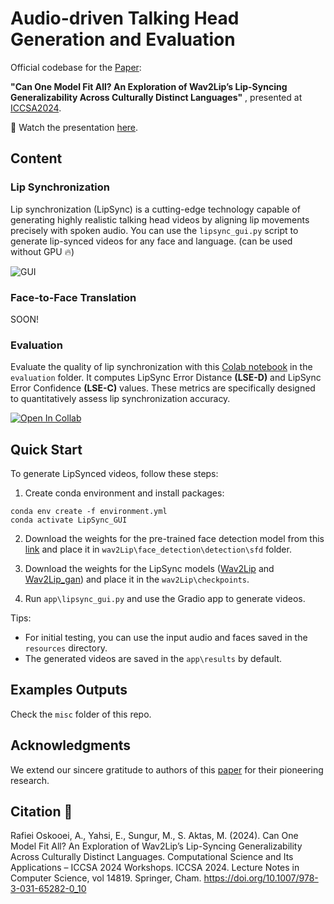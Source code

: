# Audio-driven Talking Head Generation and Evaluation

Official codebase for the [Paper](https://link.springer.com/chapter/10.1007/978-3-031-65282-0_10):

**"Can One Model Fit All? An Exploration of Wav2Lip’s Lip-Syncing Generalizability Across Culturally Distinct Languages"**
, presented at [ICCSA2024](https://iccsa.org/).

:movie_camera: Watch the presentation [here]().

## Content
### Lip Synchronization

Lip synchronization (LipSync) is a cutting-edge technology capable of generating highly realistic talking head videos by aligning lip movements precisely with spoken audio. 
You can use the ```lipsync_gui.py``` script to generate lip-synced videos for any face and language. (can be used without GPU :fire:)

![GUI](https://i.imghippo.com/files/MF2tm1722159355.jpg)

### Face-to-Face Translation
SOON!

### Evaluation
Evaluate the quality of lip synchronization with this [Colab notebook]() in the ```evaluation``` folder. It computes LipSync Error Distance **(LSE-D)** and LipSync Error Confidence **(LSE-C)** values. These metrics are specifically designed to quantitatively assess lip synchronization accuracy. 

[![Open In Collab](https://colab.research.google.com/assets/colab-badge.svg)](https://colab.research.google.com/github/Naereen/badges)

## Quick Start
To generate LipSynced videos, follow these steps: 

1. Create conda environment and install packages:
```
conda env create -f environment.yml
conda activate LipSync_GUI
```
2. Download the weights for the pre-trained face detection model  from this [link](link)  and place it in ```wav2Lip\face_detection\detection\sfd``` folder. 

3. Download the weights for the LipSync models ([Wav2Lip]() and [Wav2Lip_gan]())    and place it in the ```wav2Lip\checkpoints```.

4. Run ```app\lipsync_gui.py``` and use the Gradio app to generate videos.

Tips: 
- For initial testing, you can use the input audio and faces saved in the ```resources``` directory.
- The generated videos are saved in the ```app\results``` by default.

## Examples Outputs
Check the ```misc``` folder of this repo.

## Acknowledgments
We extend our sincere gratitude to authors of this [paper](https://dl.acm.org/doi/10.1145/3394171.3413532) for their pioneering research.

## Citation :page_with_curl: 
Rafiei Oskooei, A., Yahsi, E., Sungur, M., S. Aktas, M. (2024). Can One Model Fit All? An Exploration of Wav2Lip’s Lip-Syncing Generalizability Across Culturally Distinct Languages. Computational Science and Its Applications – ICCSA 2024 Workshops. ICCSA 2024. Lecture Notes in Computer Science, vol 14819. Springer, Cham. https://doi.org/10.1007/978-3-031-65282-0_10

